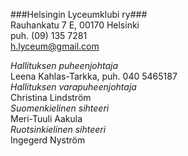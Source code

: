 
###Helsingin Lyceumklubi ry###  
Rauhankatu 7 E, 00170 Helsinki 	 
puh. (09) 135 7281	
[h.lyceum@gmail.com](mailto:h.lyceum@gmail.com)	

*Hallituksen puheenjohtaja*  
  Leena Kahlas-Tarkka, puh. 040 5465187  
*Hallituksen varapuheenjohtaja*  
  Christina Lindström   
*Suomenkielinen sihteeri*  
  Meri-Tuuli Aakula   
*Ruotsinkielinen sihteeri*  
  Ingegerd Nyström
